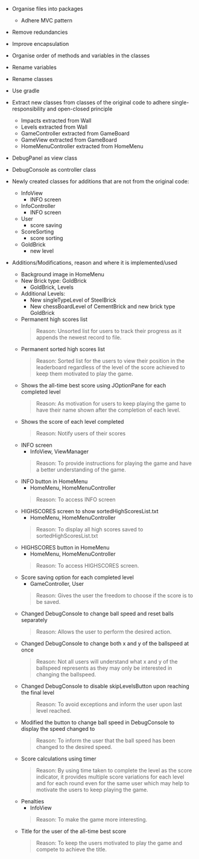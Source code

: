- Organise files into packages
    - Adhere MVC pattern
    
- Remove redundancies 
- Improve encapsulation
- Organise order of methods and variables in the classes
- Rename variables
- Rename classes
- Use gradle
  
- Extract new classes from classes of the original code
  to adhere single-responsibility and open-closed principle
  - Impacts extracted from Wall
  - Levels extracted from Wall
  - GameController extracted from GameBoard
  - GameView extracted from GameBoard
  - HomeMenuController extracted from HomeMenu
    
- DebugPanel as view class
- DebugConsole as controller class
    
- Newly created classes for additions that are 
  not from the original code:
    - InfoView
      - INFO screen
    - InfoController
      - INFO screen
    - User
      - score saving
    - ScoreSorting
      - score sorting
    - GoldBrick
      - new level
    
- Additions/Modifications, reason and where it is implemented/used
    - Background image in HomeMenu
    - New Brick type: GoldBrick  
      - GoldBrick, Levels
    - Additional Levels:
        - New singleTypeLevel of SteelBrick
        - New chessBoardLevel of CementBrick and new brick type GoldBrick
    - Permanent high scores list
      > Reason: Unsorted list for users to 
        track their progress as it appends the 
        newest record to file.
    - Permanent sorted high scores list
      >Reason: Sorted list for the users to view their position
        in the leaderboard regardless of the level of the score
        achieved to keep them motivated to play the game.
    - Shows the all-time best score using JOptionPane for each completed
        level
      >Reason: As motivation for users to keep playing the game 
        to have their name shown after the completion of each level.
    - Shows the score of each level completed
      >Reason: Notify users of their scores
    - INFO screen
      - InfoView, ViewManager
      >Reason: To provide instructions for playing the game 
        and have a better understanding of the game.
    - INFO button in HomeMenu
      - HomeMenu, HomeMenuController
      >Reason: To access INFO screen
    - HIGHSCORES screen to show sortedHighScoresList.txt
      - HomeMenu, HomeMenuController
      >Reason: To display all high scores saved to sortedHighScoresList.txt
    - HIGHSCORES button in HomeMenu
      - HomeMenu, HomeMenuController
      >Reason: To access HIGHSCORES screen.
    - Score saving option for each completed level
      - GameController, User
      >Reason: Gives the user the freedom to choose 
        if the score is to be saved.
    - Changed DebugConsole to change ball speed 
      and reset balls separately
      >Reason: Allows the user to perform the desired action.
    - Changed DebugConsole to change both x and y of the ballspeed 
      at once
      >Reason: Not all users will understand what x and y of 
        the ballspeed represents as they may only be 
        interested in changing the ballspeed.
    - Changed DebugConsole to disable skipLevelsButton 
      upon reaching the final level
      >Reason: To avoid exceptions and inform the user 
        upon last level reached.
    - Modified the button to change ball speed in DebugConsole 
      to display the speed changed to
      >Reason: To inform the user that the ball speed has 
        been changed to the desired speed.
    - Score calculations using timer
      >Reason: By using time taken to complete the level 
        as the score indicator,
        it provides multiple score variations for each level 
        and for each round 
        even for the same user which may help to motivate the users 
        to keep playing the game.
    - Penalties
      - InfoView
      >Reason: To make the game more interesting.
    - Title for the user of the all-time best score
      >Reason: To keep the users motivated to play the game 
       and compete to achieve the title.
 